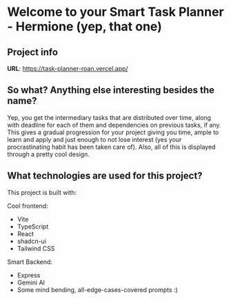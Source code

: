 # Welcome to your Smart Task Planner - Hermione (yep, that one)

## Project info

**URL**: https://task-planner-roan.vercel.app/

## So what? Anything else interesting besides the name?

Yep, you get the intermediary tasks that are distributed over time, along with deadline for each of them and dependencies on previous tasks, if any. This gives a gradual progression for your project giving you time, ample to learn and apply and just enough to not lose interest (yes your procrastinating habit has been taken care of). Also, all of this is displayed through a pretty cool design.

## What technologies are used for this project?

This project is built with:

Cool frontend:
- Vite
- TypeScript
- React
- shadcn-ui
- Tailwind CSS

Smart Backend:
- Express
- Gemini AI
- Some mind bending, all-edge-cases-covered prompts :)
